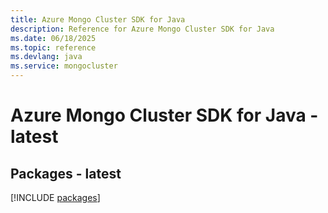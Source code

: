 ```yaml
---
title: Azure Mongo Cluster SDK for Java
description: Reference for Azure Mongo Cluster SDK for Java
ms.date: 06/18/2025
ms.topic: reference
ms.devlang: java
ms.service: mongocluster
---
```

# Azure Mongo Cluster SDK for Java - latest
## Packages - latest
[!INCLUDE [packages](mongo-cluster-index.md)]